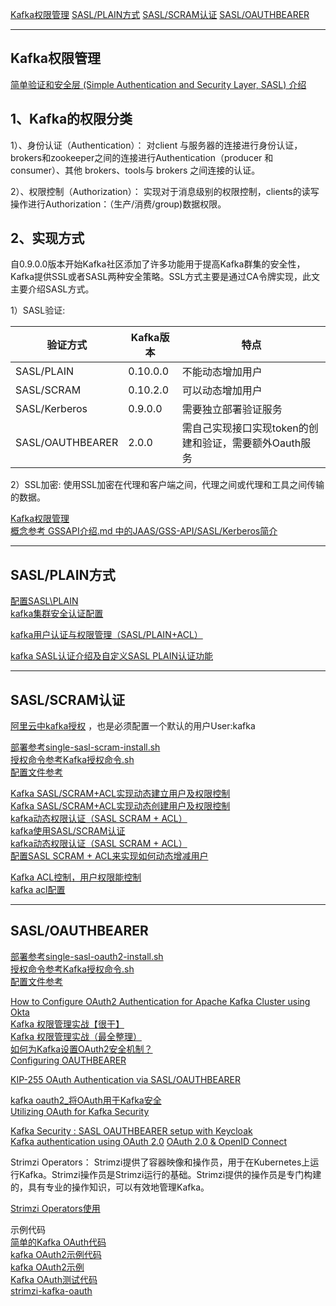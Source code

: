 [Kafka权限管理](#Kafka权限管理)
[SASL/PLAIN方式](#SASL/PLAIN方式)
[SASL/SCRAM认证](#SASL/SCRAM认证)
[SASL/OAUTHBEARER](#SASL/OAUTHBEARER)



---------------------------------------------------------------------------------------------------------------------
## Kafka权限管理

[简单验证和安全层 (Simple Authentication and Security Layer, SASL) 介绍](https://docs.oracle.com/cd/E26926_01/html/E25912/sasl.intro.20.html)

## 1、Kafka的权限分类

1）、身份认证（Authentication）：
对client 与服务器的连接进行身份认证，brokers和zookeeper之间的连接进行Authentication（producer 和 consumer）、其他 brokers、tools与 brokers 之间连接的认证。

2）、权限控制（Authorization）：
实现对于消息级别的权限控制，clients的读写操作进行Authorization：（生产/消费/group)数据权限。



## 2、实现方式
自0.9.0.0版本开始Kafka社区添加了许多功能用于提高Kafka群集的安全性，Kafka提供SSL或者SASL两种安全策略。SSL方式主要是通过CA令牌实现，此文主要介绍SASL方式。

1）SASL验证:

验证方式	| Kafka版本	| 特点
-------- | ---    |------
SASL/PLAIN | 0.10.0.0 | 不能动态增加用户
SASL/SCRAM | 0.10.2.0 | 可以动态增加用户
SASL/Kerberos | 0.9.0.0 | 需要独立部署验证服务
SASL/OAUTHBEARER | 2.0.0 | 需自己实现接口实现token的创建和验证，需要额外Oauth服务

2）SSL加密:
使用SSL加密在代理和客户端之间，代理之间或代理和工具之间传输的数据。



[Kafka权限管理](https://www.jianshu.com/p/09129c9f4c80)  
[概念参考 GSSAPI介绍.md 中的JAAS/GSS-API/SASL/Kerberos简介](https://github.com/youngzil/notes/blob/master/docs/base/GSSAPI介绍.md)  


---------------------------------------------------------------------------------------------------------------------
## SASL/PLAIN方式


[配置SASL\PLAIN](https://www.cnblogs.com/rexcheny/articles/12884990.html)  
[kafka集群安全认证配置](https://gist.github.com/fuyuntt/945997c3647c640c97daf33e451cd7ae)  

[kafka用户认证与权限管理（SASL/PLAIN+ACL）](https://blog.csdn.net/langzitianya/article/details/103121973)  

[kafka SASL认证介绍及自定义SASL PLAIN认证功能](https://zhuanlan.zhihu.com/p/301343840)

---------------------------------------------------------------------------------------------------------------------
## SASL/SCRAM认证


[阿里云中kafka授权](https://www.alibabacloud.com/help/zh/doc-detail/67233.htm) ，也是必须配置一个默认的用户User:kafka


[部署参考single-sasl-scram-install.sh](install/single-sasl-scram-install.sh)  
[授权命令参考Kafka授权命令.sh](install/Kafka授权命令.sh)  
[配置文件参考](SASL/SCRAM)  


[Kafka SASL/SCRAM+ACL实现动态建立用户及权限控制](https://www.shangmayuan.com/a/c3aa5a5bfad04e9f8fac5020.html)  
[Kafka SASL/SCRAM+ACL实现动态创建用户及权限控制](https://blog.csdn.net/ashic/article/details/86661599)  
[kafka动态权限认证（SASL SCRAM + ACL）](https://www.pianshen.com/article/47852033243/)  
[kafka使用SASL/SCRAM认证](https://www.orchome.com/1946)  
[kafka动态权限认证（SASL SCRAM + ACL）](https://blog.csdn.net/weixin_45682234/article/details/109158975)  
[配置SASL SCRAM + ACL来实现如何动态增减用户](https://www.cnblogs.com/huxi2b/p/10437844.html)


[Kafka ACL控制，用户权限能控制](https://blog.csdn.net/zhangshenghang/article/details/90291813)  
[kafka acl配置](https://blog.csdn.net/ahzsg1314/article/details/54140909)  



---------------------------------------------------------------------------------------------------------------------
## SASL/OAUTHBEARER


[部署参考single-sasl-oauth2-install.sh](install/single-sasl-oauth2-install.sh)  
[授权命令参考Kafka授权命令.sh](install/Kafka授权命令.sh)  
[配置文件参考](SASL/OAUTHBEARER)  



[How to Configure OAuth2 Authentication for Apache Kafka Cluster using Okta](https://medium.com/egen/how-to-configure-oauth2-authentication-for-apache-kafka-cluster-using-okta-8c60d4a85b43)  
[Kafka 权限管理实战【很干】](https://cloud.tencent.com/developer/article/1491674)  
[Kafka 权限管理实战（最全整理）](https://www.cnblogs.com/felixzh/p/13695298.html)  
[如何为Kafka设置OAuth2安全机制？](https://www.jdon.com/51106)  
[Configuring OAUTHBEARER](https://docs.confluent.io/platform/current/kafka/authentication_sasl/authentication_sasl_oauth.html)  


[KIP-255 OAuth Authentication via SASL/OAUTHBEARER](https://cwiki.apache.org/confluence/pages/viewpage.action?pageId=75968876)


[kafka oauth2_将OAuth用于Kafka安全](https://blog.csdn.net/weixin_26722031/article/details/108136798)  
[Utilizing OAuth for Kafka Security](https://medium.com/blackrock-engineering/utilizing-oauth-for-kafka-security-5c1da9f3d3d)  


[Kafka Security : SASL OAUTHBEARER setup with Keycloak](https://dumisblog.wordpress.com/2020/06/04/kafka-security-sasl-oauthbearer-setup-with-keycloak/)  
[Kafka authentication using OAuth 2.0](https://strimzi.io/blog/2019/10/25/kafka-authentication-using-oauth-2.0/)
[OAuth 2.0 & OpenID Connect](https://www.novatec-gmbh.de/en/blog/kafka-security-behind-the-scenes/)  



Strimzi Operators：
Strimzi提供了容器映像和操作员，用于在Kubernetes上运行Kafka。Strimzi操作员是Strimzi运行的基础。Strimzi提供的操作员是专门构建的，具有专业的操作知识，可以有效地管理Kafka。

[Strimzi Operators使用](https://strimzi.io/docs/operators/in-development/using.html#assembly-oauth-str)  




示例代码  
[简单的Kafka OAuth代码](https://github.com/vishwavangari/kafka-oauth2)  
[kafka OAuth2示例代码](https://github.com/kafka-security/oauth)  
[kafka OAuth2示例](https://github.com/jairsjunior/oauth)  
[Kafka OAuth测试代码](https://github.com/jairsjunior/kafka-playground)  
[strimzi-kafka-oauth](https://github.com/strimzi/strimzi-kafka-oauth)  




